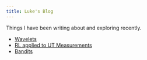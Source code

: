 ```yaml
---
title: Luke's Blog
---
```


Things I have been writing about and exploring recently.

- [Wavelets](posts/wavelets.html)
- [RL applied to UT Measurements](https://www.linkedin.com/pulse/reinforcement-learning-rug-geckorobotics-8qiee/)
- [Bandits](posts/bandits_intro.html)

